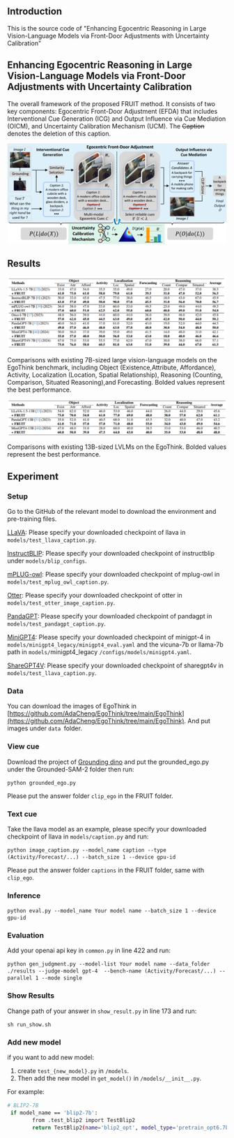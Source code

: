 ## Introduction

This is the source code of "Enhancing Egocentric Reasoning in Large Vision-Language Models via Front-Door Adjustments with Uncertainty Calibration"

## Enhancing Egocentric Reasoning in Large Vision-Language Models via Front-Door Adjustments with Uncertainty Calibration

The overall framework of the proposed FRUIT method. It consists of two key components: Egocentric Front-Door Adjustment (EFDA) that includes Interventional Cue Generation (ICG) and Output Influence via Cue Mediation (OICM), and Uncertainty Calibration Mechanism (UCM). The ~~Caption~~ denotes the deletion of this caption.

![frame](figs/frame.png)

## Results

![result](figs/result.png)

Comparisons with existing 7B-sized large vision-language models on the EgoThink benchmark, including Object (Existence,Attribute, Affordance), Activity, Localization (Location, Spatial Relationship), Reasoning (Counting, Comparison, Situated Reasoning),and Forecasting. Bolded values represent the best performance.

![result-13b](figs/result-13b.png)

Comparisons with existing 13B-sized LVLMs on the EgoThink. Bolded values represent the best performance.

## Experiment

### Setup

Go to the GitHub of the relevant model to download the environment and pre-training files.

[LLaVA](https://github.com/haotian-liu/LLaVA): Please specify your downloaded checkpoint of llava in `models/test_llava_caption.py`.

[InstructBLIP](https://github.com/salesforce/LAVIS/blob/main/projects/instructblip/README.md): Please specify your downloaded checkpoint of instructblip under `models/blip_configs`.

[mPLUG-owl](https://github.com/X-PLUG/mPLUG-Owl): Please specify your downloaded checkpoint of mplug-owl in `models/test_mplug_owl_caption.py`.

[Otter](https://github.com/Luodian/Otter): Please specify your downloaded checkpoint of otter in `models/test_otter_image_caption.py`.

[PandaGPT](https://github.com/yxuansu/PandaGPT): Please specify your downloaded checkpoint of pandagpt in `models/test_pandagpt_caption.py`.

[MiniGPT4](https://github.com/Vision-CAIR/MiniGPT-4): Please specify your downloaded checkpoint of minigpt-4 in `models/minigpt4_legacy/minigpt4_eval.yaml` and the vicuna-7b or llama-7b path in `models/`minigpt4_legacy `/configs/models/minigpt4.yaml`.

[ShareGPT4V](https://github.com/ShareGPT4Omni/ShareGPT4V): Please specify your downloaded checkpoint of sharegpt4v in `models/test_llava_caption.py`.

### **Data**

You can download the images of EgoThink in [https://github.com/AdaCheng/EgoThink/tree/main/EgoThink](https://github.com/AdaCheng/EgoThink/tree/main/EgoThink). And put images under `data `folder.

### View cue

Download the project of [Grounding dino](https://github.com/IDEA-Research/Grounded-SAM-2) and put the grounded_ego.py under the Grounded-SAM-2 folder then run:

```
python grounded_ego.py
```

Please put the answer folder `clip_ego` in the FRUIT folder.

### Text cue

Take the llava model as an example, please specify your downloaded checkpoint of llava in `models/caption.py` and run:

```
python image_caption.py --model_name caption --type (Activity/Forecast/...) --batch_size 1 --device gpu-id
```

Please put the answer folder `captions` in the FRUIT folder, same with `clip_ego`.

### Inference

```
python eval.py --model_name Your model name --batch_size 1 --device gpu-id
```

### Evaluation

Add your openai api key in `common.py` in line 422 and run:

```
python gen_judgment.py --model-list Your model name --data_folder ./results --judge-model gpt-4  --bench-name (Activity/Forecast/...) --parallel 1 --mode single
```

### Show Results

Change path of your answer in `show_result.py` in line 173 and run:

```
sh run_show.sh
```

### Add new model

if you want to add new model:

1. create `test_{new_model}.py` in `/models`.
2. Then add the new model in `get_model()` in `/models/__init__.py`.

For example:

```sh
# BLIP2-7B
 if model_name == 'blip2-7b':
        from .test_blip2 import TestBlip2
        return TestBlip2(name='blip2_opt', model_type='pretrain_opt6.7b', config_path='/models/blip_configs/blip2_pretrain_opt6.7b.yaml', device=device)
```
